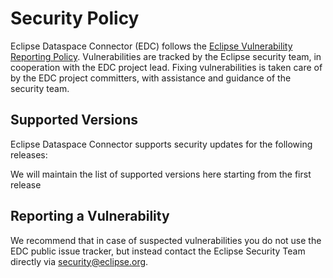 # Security Policy

Eclipse Dataspace Connector (EDC) follows
the [Eclipse Vulnerability Reporting Policy](https://www.eclipse.org/security/policy.php). Vulnerabilities are tracked
by the Eclipse security team, in cooperation with the EDC project lead. Fixing vulnerabilities is taken care of by the
EDC project committers, with assistance and guidance of the security team.

## Supported Versions

Eclipse Dataspace Connector supports security updates for the following releases:

We will maintain the list of supported versions here starting from the first release

## Reporting a Vulnerability

We recommend that in case of suspected vulnerabilities you do not use the EDC public issue tracker, but instead contact
the Eclipse Security Team directly via security@eclipse.org.

